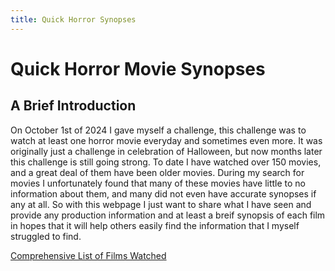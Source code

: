 ```yaml
---
title: Quick Horror Synopses
---
```


<!DOCTYPE HTML>
<html>
    <head>
        <title>Quick Horror Movie Synopses</title>
    </head>
    <body>
        <h1>Quick Horror Movie Synopses</h1>
        <h2>A Brief Introduction</h2>
        <p>On October 1st of 2024 I gave myself a challenge, this challenge was to watch at least one horror movie everyday and sometimes even more. It was originally just a challenge in celebration of Halloween, but now months later this challenge is still going strong. To date I have watched over 150 movies, and a great deal of them have been older movies. During my search for movies I unfortunately found that many of these movies have little to no information about them, and many did not even have accurate synopses if any at all. So with this webpage I just want to share what I have seen and provide any production information and at least a breif synopsis of each film in hopes that it will help others easily find the information that I myself struggled to find.</p>
        <a href="https://jj0609.github.io/horror/list+javascript.html">Comprehensive List of Films Watched</a>
    </body>
</html>
